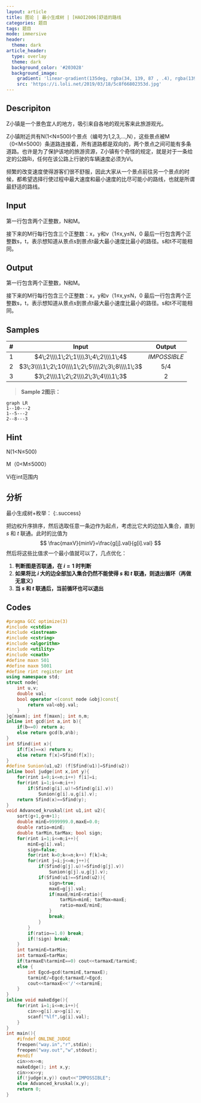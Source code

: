 ```yaml
---
layout: article
title: 图论 | 最小生成树 | [HAOI2006]舒适的路线
categories: 题目
tags: 题目
mode: immersive
header:
  theme: dark
article_header:
  type: overlay
  theme: dark
  background_color: '#203028'
  background_image:
    gradient: 'linear-gradient(135deg, rgba(34, 139, 87 , .4), rgba(139, 34, 139, .4))'
    src: 'https://i.loli.net/2019/03/18/5c8f66802353d.jpg'
---
```

<!--more-->

## Descripiton

Z小镇是一个景色宜人的地方，吸引来自各地的观光客来此旅游观光。

Z小镇附近共有N(1<N≤500)个景点（编号为1,2,3,…,N），这些景点被M（0<M≤5000）条道路连接着，所有道路都是双向的，两个景点之间可能有多条道路。也许是为了保护该地的旅游资源，Z小镇有个奇怪的规定，就是对于一条给定的公路Ri，任何在该公路上行驶的车辆速度必须为Vi。

频繁的改变速度使得游客们很不舒服，因此大家从一个景点前往另一个景点的时候，都希望选择行使过程中最大速度和最小速度的比尽可能小的路线，也就是所谓最舒适的路线。

 ## Input

第一行包含两个正整数，N和M。

接下来的M行每行包含三个正整数：x，y和v（1≤x,y≤N，0 最后一行包含两个正整数s，t，表示想知道从景点s到景点t最大最小速度比最小的路径。s和t不可能相同。

## Output

第一行包含两个正整数，N和M。

接下来的M行每行包含三个正整数：x，y和v（1≤x,y≤N，0 最后一行包含两个正整数s，t，表示想知道从景点s到景点t最大最小速度比最小的路径。s和t不可能相同。

## Samples

|  #   |                      Input                       |    Output    |
| :--: | :----------------------------------------------: | :----------: |
|  1   |       $4\;2\\\\1\;2\;1\\\\3\;4\;2\\\\1\;4$       | $IMPOSSIBLE$ |
|  2   | $3\;3\\\\1\;2\;10\\\\1\;2\;5\\\\2\;3\;8\\\\1\;3$ |    $5/4$     |
|  3   |       $3\;2\\\\1\;2\;2\\\\2\;3\;4\\\\1\;3$       |     $2$      |

> **Sample 2图示：**


```mermaid
graph LR
1--10---2
1--5---2
2--8---3
```


## Hint

N(1<N≤500)

M（0<M≤5000）

Vi在int范围内

## 分析

最小生成树+枚举：
{:.success}

把边权升序排序，然后选取任意一条边作为起点，考虑比它大的边加入集合，直到 $s$ 和 $t$ 联通。此时的比值为
$$
\frac{maxV}{minV}=\frac{g[j].val}{g[i].val}
$$
然后将这些比值求一个最小值就可以了，几点优化：

1. **判断图是否联通，在 $i=1​$ 时判断**
2. **如果将比 $i$ 大的边全部加入集合仍然不能使得 $s$ 和 $t$ 联通，则退出循环（再做无意义）**
3. **当 $s$ 和  $t$  联通后，当前循环也可以退出**

## Codes

```cpp
#pragma GCC optimize(3)
#include <cstdio>
#include <iostream>
#include <cstring>
#include <algorithm>
#include <utility>
#include <cmath>
#define maxn 501
#define maxm 5001
#define rint register int
using namespace std;
struct node{
	int u,v;
	double val;
	bool operator <(const node &obj)const{
		return val<obj.val;
	}
}g[maxm]; int f[maxn]; int n,m;
inline int gcd(int a,int b){
	if(b==0) return a;
	else return gcd(b,a%b);
}
int Sfind(int x){
	if(f[x]==x) return x;
	else return f[x]=Sfind(f[x]);
}
#define Sunion(u1,u2) (f[Sfind(u1)]=Sfind(u2))
inline bool judge(int x,int y){
	for(rint i=0;i<=n;i++) f[i]=i;
	for(rint i=1;i<=m;i++)
		if(Sfind(g[i].u)!=Sfind(g[i].v))
			Sunion(g[i].u,g[i].v);
	return Sfind(x)==Sfind(y); 
}
void Advanced_kruskal(int u1,int u2){
	sort(g+1,g+m+1);
	double minE=9999999.0,maxE=0.0;
	double ratio=minE;
	double tarMin,tarMax; bool sign;
	for(rint i=1;i<=m;i++){
		minE=g[i].val;
		sign=false;
		for(rint k=0;k<=n;k++) f[k]=k;
		for(rint j=i;j<=m;j++){
			if(Sfind(g[j].u)!=Sfind(g[j].v))
				Sunion(g[j].u,g[j].v);
			if(Sfind(u1)==Sfind(u2)){
				sign=true;
				maxE=g[j].val;
				if(maxE/minE<ratio){
					tarMin=minE; tarMax=maxE;
					ratio=maxE/minE;
				}
				break;
			}
		}
		if(ratio==1.0) break;
		if(!sign) break;
	}
	int tarminE=tarMin;
	int tarmaxE=tarMax;
	if(tarmaxE%tarminE==0) cout<<tarmaxE/tarminE;
	else {
		int Egcd=gcd(tarminE,tarmaxE);
		tarminE/=Egcd;tarmaxE/=Egcd;
		cout<<tarmaxE<<'/'<<tarminE;
	}
}
inline void makeEdge(){
	for(rint i=1;i<=m;i++){
		cin>>g[i].u>>g[i].v;
		scanf("%lf",&g[i].val);
	}
}
int main(){
	#ifndef ONLINE_JUDGE
	freopen("way.in","r",stdin);
	freopen("way.out","w",stdout);
	#endif
	cin>>n>>m;
	makeEdge(); int x,y;
	cin>>x>>y;
	if(!judge(x,y)) cout<<"IMPOSSIBLE";
	else Advanced_kruskal(x,y);	
	return 0;
}
```

